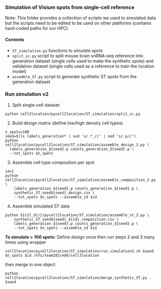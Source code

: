 ### Simulation of Visium spots from single-cell reference

Note: This folder provides a collection of scripts we used to simulated data but the scripts need to be edited to be used on other platforms (contains hard-coded paths for our HPC).

#### Contents

- `ST_simulation.py` functions to simulate spots
- `split_sc.py` script to split mouse brain snRNA-seq reference into generation dataset (single cells used to make the synthetic spots) and validation dataset (single cells used as a reference to train the location model)
- `assemble_ST.py` script to generate synthetic ST spots from the generation dataset

### Run simulation v2

1. Split single-cell dataset
```
python cell2location/pycell2location/ST_simulation/split_sc.py
```

2. Build design matrix (define low/high density cell types)
```
n_spots=100
seed=$(ls labels_generation* | sed 's/.*_//' | sed 's/.p//')
python cell2location/pycell2location/ST_simulation/assemble_design_2.py \
  labels_generation_${seed}.p counts_generation_${seed}.p \
  --tot_spots $n_spots
```

3. Assemble cell type composition per spot
```
id=1
python cell2location/pycell2location/ST_simulation/assemble_composition_2.py \
    labels_generation_${seed}.p counts_generation_${seed}.p \
    synthetic_ST_seed${seed}_design.csv \
    --tot_spots $n_spots --assemble_id $id
```

4. Assemble simulated ST data
```
python ${c2l_dir}/pycell2location/ST_simulation/assemble_st_2.py \
    synthetic_ST_seed${seed}_${id}_composition.csv \
    labels_generation_${seed}.p counts_generation_${seed}.p \
    --tot_spots $n_spots --assemble_id $id
```

**To simulate > 100 spots:** Define design once then run steps 2 and 3 many times using wrapper 
```
cell2location/pycell2location/ST_simulation/run_simulation2.sh $seed $n_spots $id /nfs/team283/ed6/cell2location
```
then merge in one object
```
python cell2location/pycell2location/ST_simulation/merge_synthetic_ST.py . $seed
```


